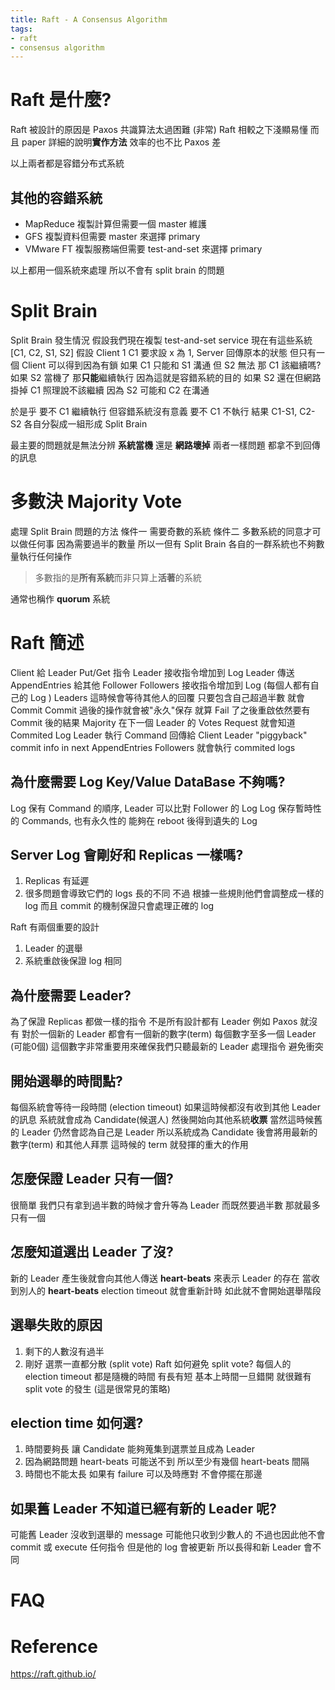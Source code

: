 ```yaml
---
title: Raft - A Consensus Algorithm
tags:
- raft
- consensus algorithm
---
```


# Raft 是什麼?
Raft 被設計的原因是 Paxos 共識算法太過困難 (非常)
Raft 相較之下淺顯易懂 而且 paper 詳細的說明**實作方法**
效率的也不比 Paxos 差

以上兩者都是容錯分布式系統

<!--more-->

## 其他的容錯系統
* MapReduce 複製計算但需要一個 master 維護
* GFS 複製資料但需要 master 來選擇 primary
* VMware FT 複製服務端但需要 test-and-set 來選擇 primary

以上都用一個系統來處理 所以不會有 split brain 的問題

# Split Brain
Split Brain 發生情況
假設我們現在複製 test-and-set service
現在有這些系統 [C1, C2, S1, S2]
假設 Client 1 C1 要求設 x 為 1, Server 回傳原本的狀態 但只有一個 Client 可以得到因為有鎖
如果 C1 只能和 S1 溝通 但 S2 無法 那 C1 該繼續嗎?
如果 S2 當機了 那**只能**繼續執行 因為這就是容錯系統的目的
如果 S2 還在但網路掛掉 C1 照理說不該繼續 因為 S2 可能和 C2 在溝通

於是乎 要不 C1 繼續執行 但容錯系統沒有意義 要不 C1 不執行 結果 C1-S1, C2-S2 各自分裂成一組形成 Split Brain

最主要的問題就是無法分辨 **系統當機** 還是 **網路壞掉** 兩者一樣問題 都拿不到回傳的訊息

# 多數決 Majority Vote
處理 Split Brain 問題的方法
條件一 需要奇數的系統
條件二 多數系統的同意才可以做任何事
因為需要過半的數量 所以一但有 Split Brain 各自的一群系統也不夠數量執行任何操作
> 多數指的是**所有系統**而非只算上**活著**的系統

通常也稱作 **quorum** 系統


# Raft 簡述
Client 給 Leader Put/Get 指令
Leader 接收指令增加到 Log
Leader 傳送 AppendEntries 給其他 Follower
Followers 接收指令增加到 Log
(每個人都有自己的 Log )
Leaders 這時候會等待其他人的回覆 只要包含自己超過半數 就會 Commit
Commit 過後的操作就會被"永久"保存 就算 Fail 了之後重啟依然要有 Commit 後的結果
Majority 在下一個 Leader 的 Votes Request 就會知道 Commited Log
Leader 執行 Command 回傳給 Client
Leader "piggyback" commit info in next AppendEntries
Followers 就會執行 commited logs

## 為什麼需要 Log Key/Value DataBase 不夠嗎?
Log 保有 Command 的順序, Leader 可以比對 Follower 的 Log
Log 保存暫時性的 Commands, 也有永久性的 能夠在 reboot 後得到遺失的 Log

## Server Log 會剛好和 Replicas 一樣嗎?
1. Replicas 有延遲
2. 很多問題會導致它們的 logs 長的不同
不過 根據一些規則他們會調整成一樣的 log 而且 commit 的機制保證只會處理正確的 log

Raft 有兩個重要的設計
1. Leader 的選舉
2. 系統重啟後保證 log 相同

## 為什麼需要 Leader?
為了保證 Replicas 都做一樣的指令 不是所有設計都有 Leader 例如 Paxos 就沒有
對於一個新的 Leader 都會有一個新的數字(term)
每個數字至多一個 Leader (可能0個)
這個數字非常重要用來確保我們只聽最新的 Leader 處理指令 避免衝突

## 開始選舉的時間點?
每個系統會等待一段時間 (election timeout) 如果這時候都沒有收到其他 Leader 的訊息
系統就會成為 Candidate(候選人) 然後開始向其他系統**收票**
當然這時候舊的 Leader 仍然會認為自己是 Leader 所以系統成為 Candidate 後會將用最新的數字(term) 和其他人拜票
這時候的 term 就發揮的重大的作用

## 怎麼保證 Leader 只有一個?
很簡單 我們只有拿到過半數的時候才會升等為 Leader 而既然要過半數 那就最多只有一個

## 怎麼知道選出 Leader 了沒?
新的 Leader 產生後就會向其他人傳送 **heart-beats** 來表示 Leader 的存在
當收到別人的 **heart-beats** election timeout 就會重新計時 如此就不會開始選舉階段

## 選舉失敗的原因
1. 剩下的人數沒有過半
2. 剛好 選票一直都分散 (split vote)
Raft 如何避免 split vote?
每個人的 election timeout 都是隨機的時間 有長有短 基本上時間一旦錯開 就很難有 split vote 的發生 (這是很常見的策略)

## election time 如何選?
1. 時間要夠長 讓 Candidate 能夠蒐集到選票並且成為 Leader
2. 因為網路問題 heart-beats 可能送不到 所以至少有幾個 heart-beats 間隔
3. 時間也不能太長 如果有 failure 可以及時應對 不會停擺在那邊

## 如果舊 Leader 不知道已經有新的 Leader 呢?
可能舊 Leader 沒收到選舉的 message
可能他只收到少數人的 不過也因此他不會 commit 或 execute 任何指令 但是他的 log 會被更新 所以長得和新 Leader 會不同





# FAQ


# Reference
https://raft.github.io/

